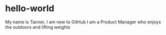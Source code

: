 # hello-world
My name is Tanner, I am new to GitHub
I am a Product Manager who enjoys the outdoors and lifting weights
